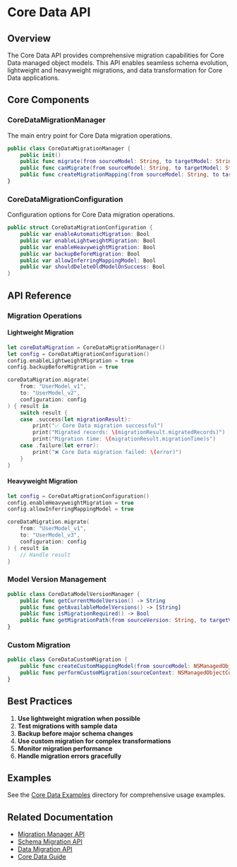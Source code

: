 # Core Data API

## Overview

The Core Data API provides comprehensive migration capabilities for Core Data managed object models. This API enables seamless schema evolution, lightweight and heavyweight migrations, and data transformation for Core Data applications.

## Core Components

### CoreDataMigrationManager

The main entry point for Core Data migration operations.

```swift
public class CoreDataMigrationManager {
    public init()
    public func migrate(from sourceModel: String, to targetModel: String, configuration: CoreDataMigrationConfiguration, completion: @escaping (Result<CoreDataMigrationResult, MigrationError>) -> Void)
    public func canMigrate(from sourceModel: String, to targetModel: String) -> Bool
    public func createMigrationMapping(from sourceModel: String, to targetModel: String) -> NSMappingModel?
}
```

### CoreDataMigrationConfiguration

Configuration options for Core Data migration operations.

```swift
public struct CoreDataMigrationConfiguration {
    public var enableAutomaticMigration: Bool
    public var enableLightweightMigration: Bool
    public var enableHeavyweightMigration: Bool
    public var backupBeforeMigration: Bool
    public var allowInferringMappingModel: Bool
    public var shouldDeleteOldModelOnSuccess: Bool
}
```

## API Reference

### Migration Operations

#### Lightweight Migration

```swift
let coreDataMigration = CoreDataMigrationManager()
let config = CoreDataMigrationConfiguration()
config.enableLightweightMigration = true
config.backupBeforeMigration = true

coreDataMigration.migrate(
    from: "UserModel_v1",
    to: "UserModel_v2",
    configuration: config
) { result in
    switch result {
    case .success(let migrationResult):
        print("✅ Core Data migration successful")
        print("Migrated records: \(migrationResult.migratedRecords)")
        print("Migration time: \(migrationResult.migrationTime)s")
    case .failure(let error):
        print("❌ Core Data migration failed: \(error)")
    }
}
```

#### Heavyweight Migration

```swift
let config = CoreDataMigrationConfiguration()
config.enableHeavyweightMigration = true
config.allowInferringMappingModel = true

coreDataMigration.migrate(
    from: "UserModel_v1",
    to: "UserModel_v3",
    configuration: config
) { result in
    // Handle result
}
```

### Model Version Management

```swift
public class CoreDataModelVersionManager {
    public func getCurrentModelVersion() -> String
    public func getAvailableModelVersions() -> [String]
    public func isMigrationRequired() -> Bool
    public func getMigrationPath(from sourceVersion: String, to targetVersion: String) -> [String]
}
```

### Custom Migration

```swift
public class CoreDataCustomMigration {
    public func createCustomMappingModel(from sourceModel: NSManagedObjectModel, to targetModel: NSManagedObjectModel) -> NSMappingModel
    public func performCustomMigration(sourceContext: NSManagedObjectContext, targetContext: NSManagedObjectContext)
}
```

## Best Practices

1. **Use lightweight migration when possible**
2. **Test migrations with sample data**
3. **Backup before major schema changes**
4. **Use custom migration for complex transformations**
5. **Monitor migration performance**
6. **Handle migration errors gracefully**

## Examples

See the [Core Data Examples](../Examples/CoreDataExamples/) directory for comprehensive usage examples.

## Related Documentation

- [Migration Manager API](MigrationManagerAPI.md)
- [Schema Migration API](SchemaMigrationAPI.md)
- [Data Migration API](DataMigrationAPI.md)
- [Core Data Guide](CoreDataGuide.md)
